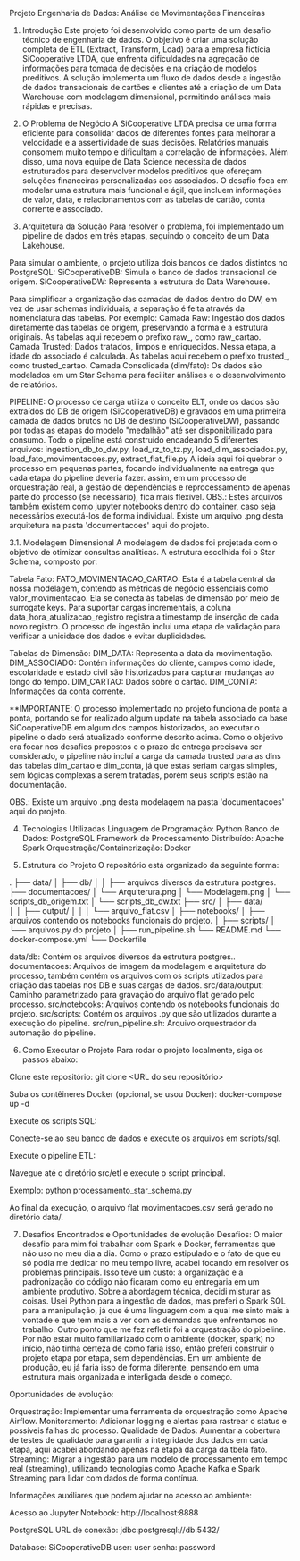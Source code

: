 Projeto Engenharia de Dados: Análise de Movimentações Financeiras

1. Introdução
Este projeto foi desenvolvido como parte de um desafio técnico de engenharia de dados. O objetivo é criar uma solução completa de ETL (Extract, Transform, Load) para a empresa fictícia SiCooperative LTDA, que enfrenta dificuldades na agregação de informações para tomada de decisões e na criação de modelos preditivos.
A solução implementa um fluxo de dados desde a ingestão de dados transacionais de cartões e clientes até a criação de um Data Warehouse com modelagem dimensional, permitindo análises mais rápidas e precisas.

2. O Problema de Negócio
A SiCooperative LTDA precisa de uma forma eficiente para consolidar dados de diferentes fontes para melhorar a velocidade e a assertividade de suas decisões. Relatórios manuais consomem muito tempo e dificultam a correlação de informações. Além disso, uma nova equipe de Data Science necessita de dados estruturados para desenvolver modelos preditivos que ofereçam soluções financeiras personalizadas aos associados.
O desafio foca em modelar uma estrutura mais funcional e ágil, que incluem informações de valor, data, e relacionamentos com as tabelas de cartão, conta corrente e associado.

3. Arquitetura da Solução
Para resolver o problema, foi implementado um pipeline de dados em três etapas, seguindo o conceito de um Data Lakehouse.

Para simular o ambiente, o projeto utiliza dois bancos de dados distintos no PostgreSQL:
SiCooperativeDB: Simula o banco de dados transacional de origem.
SiCooperativeDW: Representa a estrutura do Data Warehouse.

Para simplificar a organização das camadas de dados dentro do DW, em vez de usar schemas individuais, a separação é feita através da nomenclatura das tabelas. Por exemplo:
Camada Raw: Ingestão dos dados diretamente das tabelas de origem, preservando a forma e a estrutura originais. As tabelas aqui recebem o prefixo raw_, como raw_cartao.
Camada Trusted: Dados tratados, limpos e enriquecidos. Nessa etapa, a idade do associado é calculada. As tabelas aqui recebem o prefixo trusted_, como trusted_cartao.
Camada Consolidada (dim/fato): Os dados são modelados em um Star Schema para facilitar análises e o desenvolvimento de relatórios.

PIPELINE: O processo de carga utiliza o conceito ELT, onde os dados são extraídos do DB de origem (SiCooperativeDB) e gravados em uma primeira camada de dados brutos no DB de destino (SiCooperativeDW), passando por todas as etapas do modelo "medalhão" até ser disponibilizado para consumo. Todo o pipeline está construído encadeando 5 diferentes arquivos:
ingestion_db_to_dw.py, load_rz_to_tz.py, load_dim_associados.py, load_fato_movimentacoes.py, extract_flat_file.py
A ideia aqui foi quebrar o processo em pequenas partes, focando individualmente na entrega que cada etapa do pipeline deveria fazer. assim, em um processo de orquestração real, a gestão de dependências e reprocessamento de apenas parte do processo (se necessário), fica mais flexível.
OBS.: Estes arquivos também existem como jupyter notebooks dentro do container, caso seja necessários executá-los de forma individual. Existe um arquivo .png desta arquitetura na pasta 'documentacoes' aqui do projeto.

3.1. Modelagem Dimensional
A modelagem de dados foi projetada com o objetivo de otimizar consultas analíticas. A estrutura escolhida foi o Star Schema, composto por:

Tabela Fato:
FATO_MOVIMENTACAO_CARTAO: Esta é a tabela central da nossa modelagem, contendo as métricas de negócio essenciais como valor_movimentacao. Ela se conecta às tabelas de dimensão por meio de surrogate keys. Para suportar cargas incrementais, a coluna data_hora_atualizacao_registro registra a timestamp de inserção de cada novo registro. O processo de ingestão inclui uma etapa de validação para verificar a unicidade dos dados e evitar duplicidades.

Tabelas de Dimensão:
DIM_DATA: Representa a data da movimentação.
DIM_ASSOCIADO: Contém informações do cliente, campos como idade, escolaridade e estado civil são historizados para capturar mudanças ao longo do tempo.
DIM_CARTAO: Dados sobre o cartão.
DIM_CONTA: Informações da conta corrente.

**IMPORTANTE: O processo implementado no projeto funciona de ponta a ponta, portando se for realizado algum update na tabela associado da base SiCooperativeDB em algum dos campos historizados, ao executar o pipeline o dado será atualizado conforme descrito acima. Como o objetivo era focar nos desafios propostos e o prazo de entrega precisava ser considerado, o pipeline não incluí a carga da camada trusted para as dins das tabelas dim_cartao e dim_conta, já que estas seriam cargas simples, sem lógicas complexas a serem tratadas, porém seus scripts estão na documentação.

OBS.: Existe um arquivo .png desta modelagem na pasta 'documentacoes' aqui do projeto.

4. Tecnologias Utilizadas
Linguagem de Programação: Python
Banco de Dados: PostgreSQL
Framework de Processamento Distribuído: Apache Spark
Orquestração/Containerização: Docker

5. Estrutura do Projeto
O repositório está organizado da seguinte forma:

.
├── data/
│   ├── db/
│   │   ├── arquivos diversos da estrutura postgres.
├── documentacoes/
│   └── Arquiterura.png
│   └── Modelagem.png
│   └── scripts_db_origem.txt
│   └── scripts_db_dw.txt
├── src/
│   ├── data/  
│   │   ├── output/
│   │   │   └── arquivo_flat.csv
│   ├── notebooks/
│       ├── arquivos contendo os notebooks funcionais do projeto.
│   ├── scripts/
│       └── arquivos.py do projeto
│   ├── run_pipeline.sh
└── README.md
└── docker-compose.yml
└── Dockerfile

data/db: Contém os arquivos diversos da estrutura postgres..
documentacoes: Arquivos de imagem da modelagem e arquitetura do processo, também contém os arquivos com os scripts utilzados para criação das tabelas nos DB e suas cargas de dados.
src/data/output: Caminho parametrizado para gravação do arquivo flat gerado pelo processo.
src/notebooks: Arquivos contendo os notebooks funcionais do projeto.
src/scripts: Contém os arquivos .py que são utilizados durante a execução do pipeline.
src/run_pipeline.sh: Arquivo orquestrador da automação do pipeline.

6. Como Executar o Projeto
Para rodar o projeto localmente, siga os passos abaixo:

Clone este repositório:
git clone <URL do seu repositório>

Suba os contêineres Docker (opcional, se usou Docker):
docker-compose up -d

Execute os scripts SQL:

Conecte-se ao seu banco de dados e execute os arquivos em scripts/sql.

Execute o pipeline ETL:

Navegue até o diretório src/etl e execute o script principal.

Exemplo: python processamento_star_schema.py

Ao final da execução, o arquivo flat movimentacoes.csv será gerado no diretório data/.

7. Desafios Encontrados e Oportunidades de evolução
Desafios: O maior desafio para mim foi trabalhar com Spark e Docker, ferramentas que não uso no meu dia a dia. Como o prazo estipulado e o fato de que eu só podia me dedicar no meu tempo livre, acabei focando em resolver os problemas principais. Isso teve um custo: a organização e a padronização do código não ficaram como eu entregaria em um ambiente produtivo.
Sobre a abordagem técnica, decidi misturar as coisas. Usei Python para a ingestão de dados, mas preferi o Spark SQL para a manipulação, já que é uma linguagem com a qual me sinto mais à vontade e que tem mais a ver com as demandas que enfrentamos no trabalho.
Outro ponto que me fez refletir foi a orquestração do pipeline. Por não estar muito familiarizado com o ambiente (docker, spark) no início, não tinha certeza de como faria isso, então preferi construir o projeto etapa por etapa, sem dependências. Em um ambiente de produção, eu já faria isso de forma diferente, pensando em uma estrutura mais organizada e interligada desde o começo.


Oportunidades de evolução:

Orquestração: Implementar uma ferramenta de orquestração como Apache Airflow.
Monitoramento: Adicionar logging e alertas para rastrear o status e possíveis falhas do processo.
Qualidade de Dados: Aumentar a cobertura de testes de qualidade para garantir a integridade dos dados em cada etapa, aqui acabei abordando apenas na etapa da carga da tbela fato.
Streaming: Migrar a ingestão para um modelo de processamento em tempo real (streaming), utilizando tecnologias como Apache Kafka e Spark Streaming para lidar com dados de forma contínua.




Informações auxiliares que podem ajudar no acesso ao ambiente:

Acesso ao Jupyter Notebook:
http://localhost:8888

PostgreSQL URL de conexão: 
jdbc:postgresql://db:5432/

Database: SiCooperativeDB
user: user
senha: password